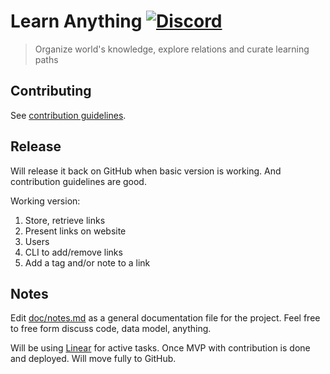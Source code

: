 # Learn Anything [![Discord](https://img.shields.io/badge/-Discord-0a0a0a.svg?style=flat&colorA=0a0a0a)](https://discord.gg/KKYdWjt)

> Organize world's knowledge, explore relations and curate learning paths

## Contributing

See [contribution guidelines](contributing.md).

## Release

Will release it back on GitHub when basic version is working. And contribution guidelines are good.

Working version:

1. Store, retrieve links
2. Present links on website
3. Users
4. CLI to add/remove links
5. Add a tag and/or note to a link

## Notes

Edit [doc/notes.md](doc/notes.md) as a general documentation file for the project. Feel free to free form discuss code, data model, anything.

Will be using [Linear](https://linear.app/learn-anything/team/LA/active) for active tasks. Once MVP with contribution is done and deployed. Will move fully to GitHub.
